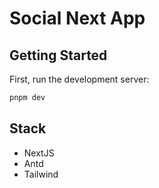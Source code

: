 # Social Next App

## Getting Started

First, run the development server:

```bash
pnpm dev
```

## Stack

- NextJS
- Antd
- Tailwind

